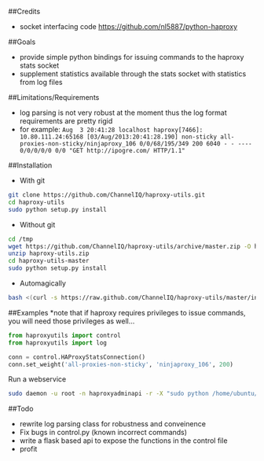 ##Credits
*   socket interfacing code https://github.com/nl5887/python-haproxy

##Goals
*  provide simple python bindings for issuing commands to the haproxy stats socket
*  supplement statistics available through the stats socket with statistics from log files

##Limitations/Requirements
*  log parsing is not very robust at the moment thus the log format requirements are pretty rigid
*  for example:
```Aug  3 20:41:28 localhost haproxy[7466]: 10.80.111.24:65168 [03/Aug/2013:20:41:28.190] non-sticky all-proxies-non-sticky/ninjaproxy_106 0/0/68/195/349 200 6040 - - ---- 0/0/0/0/0 0/0 "GET http://ipogre.com/ HTTP/1.1"```

##Installation
*  With git
```bash
git clone https://github.com/ChannelIQ/haproxy-utils.git
cd haproxy-utils
sudo python setup.py install
```

*  Without git
```bash
cd /tmp
wget https://github.com/ChannelIQ/haproxy-utils/archive/master.zip -O haproxy-utils.zip
unzip haproxy-utils.zip
cd haproxy-utils-master
sudo python setup.py install
```

*  Automagically
```bash
bash <(curl -s https://raw.github.com/ChannelIQ/haproxy-utils/master/install)
```

##Examples
*note that if haproxy requires privileges to issue commands, you will need those privileges as well...
```python
from haproxyutils import control
from haproxyutils import log

conn = control.HAProxyStatsConnection()
conn.set_weight('all-proxies-non-sticky', 'ninjaproxy_106', 200)
```

Run a webservice 
```bash
sudo daemon -u root -n haproxyadminapi -r -X "sudo python /home/ubuntu/haproxy-utils/haproxyadmin/views.py"
```

##Todo
* rewrite log parsing class for robustness and conveinence
* Fix bugs in control.py (known incorrect commands)
* write a flask based api to expose the functions in the control file
* profit
